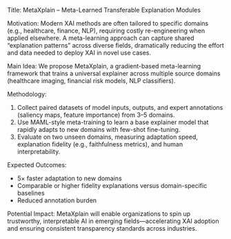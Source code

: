 Title: MetaXplain – Meta-Learned Transferable Explanation Modules  

Motivation: Modern XAI methods are often tailored to specific domains (e.g., healthcare, finance, NLP), requiring costly re-engineering when applied elsewhere. A meta-learning approach can capture shared “explanation patterns” across diverse fields, dramatically reducing the effort and data needed to deploy XAI in novel use cases.  

Main Idea: We propose MetaXplain, a gradient-based meta-learning framework that trains a universal explainer across multiple source domains (healthcare imaging, financial risk models, NLP classifiers).  

Methodology:
1. Collect paired datasets of model inputs, outputs, and expert annotations (saliency maps, feature importance) from 3–5 domains.  
2. Use MAML-style meta-training to learn a base explainer model that rapidly adapts to new domains with few-shot fine-tuning.  
3. Evaluate on two unseen domains, measuring adaptation speed, explanation fidelity (e.g., faithfulness metrics), and human interpretability.  

Expected Outcomes:
- 5× faster adaptation to new domains  
- Comparable or higher fidelity explanations versus domain-specific baselines  
- Reduced annotation burden  

Potential Impact: MetaXplain will enable organizations to spin up trustworthy, interpretable AI in emerging fields—accelerating XAI adoption and ensuring consistent transparency standards across industries.